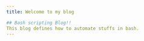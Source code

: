 ```yaml
---
title: Welcome to my blog

## Bash scripting Blog!! 
This blog defines how to automate stuffs in bash.
---
```


